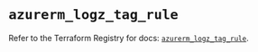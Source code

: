 # `azurerm_logz_tag_rule`

Refer to the Terraform Registry for docs: [`azurerm_logz_tag_rule`](https://registry.terraform.io/providers/hashicorp/azurerm/3.92.0/docs/resources/logz_tag_rule).
